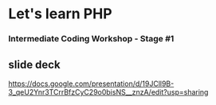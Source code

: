 # Let's learn PHP
### Intermediate Coding Workshop - Stage #1

## slide deck
https://docs.google.com/presentation/d/19JCll9B-3_qeU2Ynr3TCrrBfzCyC29o0bisNS__znzA/edit?usp=sharing